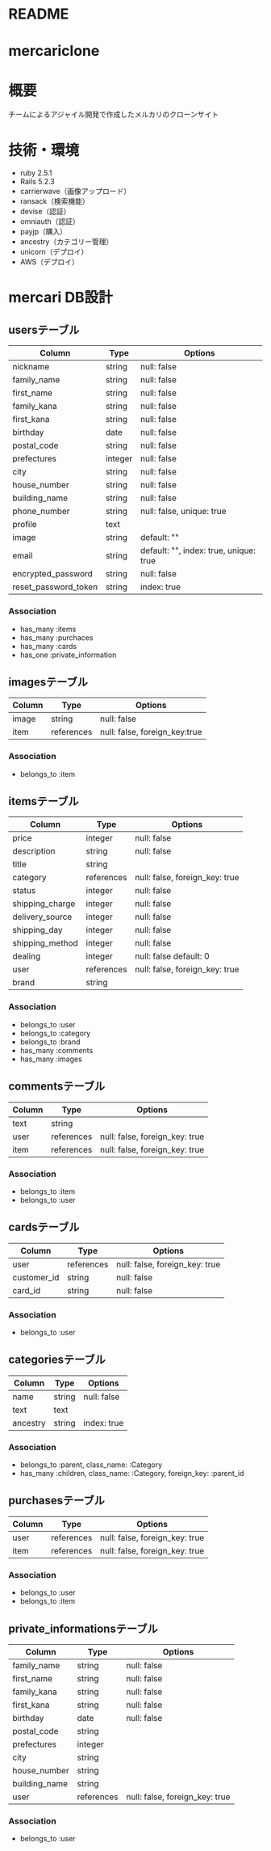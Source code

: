 # README

# mercariclone

# 概要
チームによるアジャイル開発で作成したメルカリのクローンサイト

# 技術・環境
- ruby 2.5.1
- Rails 5.2.3
- carrierwave（画像アップロード）
- ransack（検索機能）
- devise（認証）
- omniauth（認証）
- payjp（購入）
- ancestry（カテゴリー管理）
- unicorn（デプロイ）
- AWS（デプロイ）


# mercari  DB設計
## usersテーブル
|Column|Type|Options|
|------|----|-------|
|nickname|string|null: false|
|family_name|string|null: false|
|first_name|string|null: false|
|family_kana|string|null: false|
|first_kana|string|null: false|
|birthday|date|null: false|
|postal_code|string|null: false|
|prefectures|integer|null: false|
|city|string|null: false|
|house_number|string|null: false|
|building_name|string|null: false|
|phone_number|string|null: false, unique: true|
|profile|text||
|image|string|default: ""|
|email|string|default: "", index: true, unique: true|
|encrypted_password|string|null: false|
|reset_password_token|string|index: true|

### Association
- has_many :items
- has_many :purchaces
- has_many :cards
- has_one  :private_information
 
## imagesテーブル
|Column|Type|Options|
|------|----|-------|
|image|string|null: false|
|item|references|null: false, foreign_key:true|

### Association
- belongs_to :item
 
 
## itemsテーブル
|Column|Type|Options|
|------|----|-------|
|price|integer|null: false|
|description|string|null: false|
|title|string||null: false|null: false|
|category|references|null: false, foreign_key: true|
|status|integer|null: false|
|shipping_charge|integer|null: false|
|delivery_source|integer|null: false|
|shipping_day|integer|null: false|
|shipping_method|integer|null: false|
|dealing|integer|null: false default: 0|
|user|references|null: false, foreign_key: true|
|brand|string||
 
### Association
- belongs_to :user
- belongs_to :category
- belongs_to :brand
- has_many :comments
- has_many :images
 
## commentsテーブル
|Column|Type|Options|
|------|----|-------|
|text|string||null: false|
|user|references|null: false, foreign_key: true|
|item|references|null: false, foreign_key: true|

### Association
- belongs_to :item
- belongs_to :user
 
 
## cardsテーブル
|Column|Type|Options|
|------|----|-------|
|user|references|null: false, foreign_key: true|
|customer_id|string|null: false|
|card_id|string|null: false|

### Association
- belongs_to :user
 
## categoriesテーブル
|Column|Type|Options|
|------|----|-------|
|name|string|null: false|
|text|text||
|ancestry|string|index: true|

### Association
- belongs_to :parent, class_name: :Category
- has_many :children, class_name: :Category, foreign_key: :parent_id

## purchasesテーブル
|Column|Type|Options|
|------|----|-------|
|user|references|null: false, foreign_key: true|
|item|references|null: false, foreign_key: true|

### Association
- belongs_to :user
- belongs_to :item

## private_informationsテーブル
|Column|Type|Options|
|------|----|-------|
|family_name|string|null: false|
|first_name|string|null: false|
|family_kana|string|null: false|
|first_kana|string|null: false|
|birthday|date|null: false|
|postal_code|string||
|prefectures|integer||
|city|string||
|house_number|string||
|building_name|string||
|user|references|null: false, foreign_key: true|

### Association
- belongs_to :user
